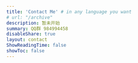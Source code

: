 ```yaml
---
title: 'Contact Me' # in any language you want
# url: "/archive"
description: 暂未开始
summary: QQ群 984994458
disableShare: true
layout: contact
ShowReadingTime: false
showToc: false
---
```


